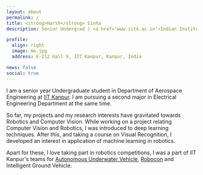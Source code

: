 ```yaml
---
layout: about
permalink: /
title: <strong>Harsh</strong> Sinha
description: Senior Undergrad | <a href="www.iitk.ac.in">Indian Institute of Technology, Kanpur</a> | <a href="www.iitk.ac.in/ae">Aerospace Engineering</a> | <a href="www.iitk.ac.in/ee">Electrical Engineering</a>

profile:
  align: right
  image: me.jpg
  address: E-212 Hall 9, IIT Kanpur, Kanpur, India

news: false
social: true
---
```


I am a senior year Undergraduate student in Department of Aerospace Engineering at [IIT Kanpur](www.iitk.ac.in).
I am pursuing a second major in Electrical Engineering Department at the same time.

So far, my projects and my research interests have gravitated towards Robotics and Computer Vision.
While working on a project relating Computer Vision and Robotics, I was introduced to deep learning techniques.
After this, and taking a course on Visual Recognition, I developed an interest in application of machine learning in robotics.

Apart for these, I love taking part in robotics competitions, I was a part of IIT Kanpur's teams for [Autonomous Underwater Vehicle](auviitk.com), [Robocon](http://students.iitk.ac.in/robocon/) and Intelligent Ground Vehicle.
